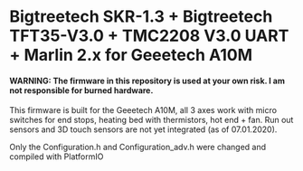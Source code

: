 # Bigtreetech SKR-1.3 + Bigtreetech TFT35-V3.0 + TMC2208 V3.0 UART + Marlin 2.x for Geeetech A10M

#### WARNING:  The firmware in this repository is used at your own risk. I am not responsible for burned hardware.

This firmware is built for the Geeetech A10M, all 3 axes work with micro switches for end stops, heating bed with thermistors, hot end + fan. Run out sensors and 3D touch sensors are not yet integrated (as of 07.01.2020).

Only the Configuration.h and Configuration_adv.h were changed and compiled with PlatformIO
